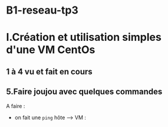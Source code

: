 # B1-reseau-tp3

# I.Création et utilisation simples d'une VM CentOs    

## 1 à 4 vu et fait en cours

## 5.Faire joujou avec quelques commandes
  
A faire :  
* on fait une `ping` hôte --> VM :  

  